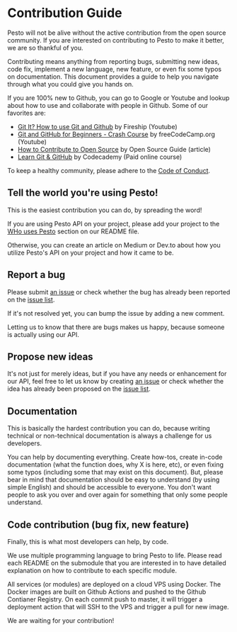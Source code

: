 # Contribution Guide

Pesto will not be alive without the active contribution from the open source community.
If you are interested on contributing to Pesto to make it better, we are so thankful of you.

Contributing means anything from reporting bugs, submitting new ideas, code fix, implement
a new language, new feature, or even fix some typos on documentation. This document provides
a guide to help you navigate through what you could give you hands on.

If you are 100% new to Github, you can go to Google or Youtube and lookup about how to use and
collaborate with people in Github. Some of our favorites are:

* [Git It? How to use Git and Github](https://www.youtube.com/watch?v=HkdAHXoRtos) by Fireship (Youtube)
* [Git and GitHub for Beginners - Crash Course](https://www.youtube.com/watch?v=RGOj5yH7evk) by freeCodeCamp.org (Youtube)
* [How to Contribute to Open Source](https://opensource.guide/how-to-contribute/) by Open Source Guide (article)
* [Learn Git & GitHub](https://www.codecademy.com/learn/learn-git) by Codecademy (Paid online course)

To keep a healthy community, please adhere to the [Code of Conduct](./.github/CODE_OF_CONDUCT.md).

## Tell the world you're using Pesto!

This is the easiest contribution you can do, by spreading the word!

If you are using Pesto API on your project, please add your project to the [WHo uses Pesto](./README.md#who-uses-pesto)
section on our README file.

Otherwise, you can create an article on Medium or Dev.to about how you utilize Pesto's API on
your project and how it came to be.

## Report a bug

Please submit [an issue](https://github.com/teknologi-umum/pesto/issues/new/choose) or check
whether the bug has already been reported on the [issue list](https://github.com/teknologi-umum/pesto/issues).

If it's not resolved yet, you can bump the issue by adding a new comment.

Letting us to know that there are bugs makes us happy, because someone is actually using our API.

## Propose new ideas

It's not just for merely ideas, but if you have any needs or enhancement for our API, feel free to
let us know by creating [an issue](https://github.com/teknologi-umum/pesto/issues/new/choose) or check
whether the idea has already been proposed on the [issue list](https://github.com/teknologi-umum/pesto/issues).

## Documentation

This is basically the hardest contribution you can do, because writing technical or non-technical documentation
is always a challenge for us developers.

You can help by documenting everything. Create how-tos, create in-code documentation (what the function does, why X is here, etc),
or even fixing some typos (including some that may exist on this document). But, please bear in mind that 
documentation should be easy to understand (by using simple English) and should be accessible to everyone.
You don't want people to ask you over and over again for something that only some people understand.

## Code contribution (bug fix, new feature)

Finally, this is what most developers can help, by code.

We use multiple programming language to bring Pesto to life. Please read each README on the submodule that
you are interested in to have detailed explanation on how to contribute to each specific module.

All services (or modules) are deployed on a cloud VPS using Docker. The Docker images are built on Github Actions and pushed
to the Github Contianer Registry. On each commit push to master, it will trigger a deployment action that will SSH to the VPS
and trigger a pull for new image.

We are waiting for your contribution!